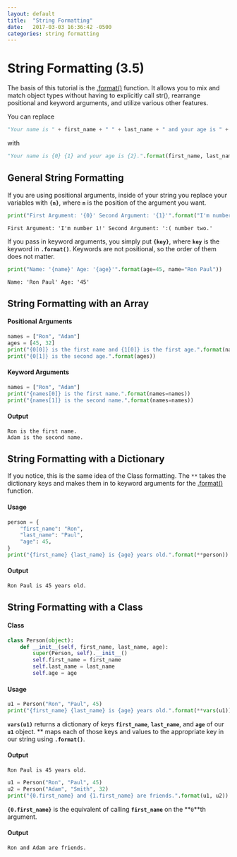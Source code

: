 ```yaml
---
layout: default
title:  "String Formatting"
date:   2017-03-03 16:36:42 -0500
categories: string formatting
---
```


# String Formatting (3.5)
The basis of this tutorial is the [.format()](https://docs.python.org/3/library/string.html#custom-string-formatting) function. It allows you to mix and match object types without having to explicitly call str(), rearrange positional and keyword arguments, and utilize various other features.

You can replace

```python
"Your name is " + first_name + " " + last_name + " and your age is " + str(age) + "."
```

with

```python
"Your name is {0} {1} and your age is {2}.".format(first_name, last_name, age)
```

## General String Formatting

If you are using positional arguments, inside of your string you replace your variables with **`{n}`**, where **`n`** is the position of the argument you want.

```python
print("First Argument: '{0}' Second Argument: '{1}'".format("I'm number 1!", ":( number two."))
```

```
First Argument: 'I'm number 1!' Second Argument: ':( number two.'
```

If you pass in keyword arguments, you simply put **`{key}`**, where **`key`** is the keyword in **`.format()`**. Keywords are not positional, so the order of them does not matter.

```python
print("Name: '{name}' Age: '{age}'".format(age=45, name="Ron Paul"))
```

```
Name: 'Ron Paul' Age: '45'
```


## String Formatting with an Array
#### Positional Arguments
```python
names = ["Ron", "Adam"]
ages = [45, 32]
print("{0[0]} is the first name and {1[0]} is the first age.".format(names, ages))
print("{0[1]} is the second age.".format(ages))
```

#### Keyword Arguments
```python
names = ["Ron", "Adam"]
print("{names[0]} is the first name.".format(names=names))
print("{names[1]} is the second name.".format(names=names))
```
#### Output
```
Ron is the first name.
Adam is the second name.
```


## String Formatting with a Dictionary
If you notice, this is the same idea of the Class formatting.
The `**` takes the dictionary keys and makes them in to keyword arguments for the [.format()](https://docs.python.org/3/library/string.html#custom-string-formatting) function.
#### Usage
```python
person = {
    "first_name": "Ron",
    "last_name": "Paul",
    "age": 45,
}
print("{first_name} {last_name} is {age} years old.".format(**person))
```
#### Output
```
Ron Paul is 45 years old.
```

## String Formatting with a Class
#### Class
```python
class Person(object):
    def __init__(self, first_name, last_name, age):
        super(Person, self).__init__()
        self.first_name = first_name
        self.last_name = last_name
        self.age = age
```

#### Usage
```python
u1 = Person("Ron", "Paul", 45)
print("{first_name} {last_name} is {age} years old.".format(**vars(u1)))
```

**`vars(u1)`** returns a dictionary of keys **`first_name`**, **`last_name`**, and **`age`** of our **`u1`** object.
** maps each of those keys and values to the appropriate key in our string using **`.format()`**.

#### Output
```
Ron Paul is 45 years old.
```

```python
u1 = Person("Ron", "Paul", 45)
u2 = Person("Adam", "Smith", 32)
print("{0.first_name} and {1.first_name} are friends.".format(u1, u2))
```

**`{0.first_name}`** is the equivalent of calling **`first_name`** on the **`0`**th argument.

#### Output
```
Ron and Adam are friends.
```
